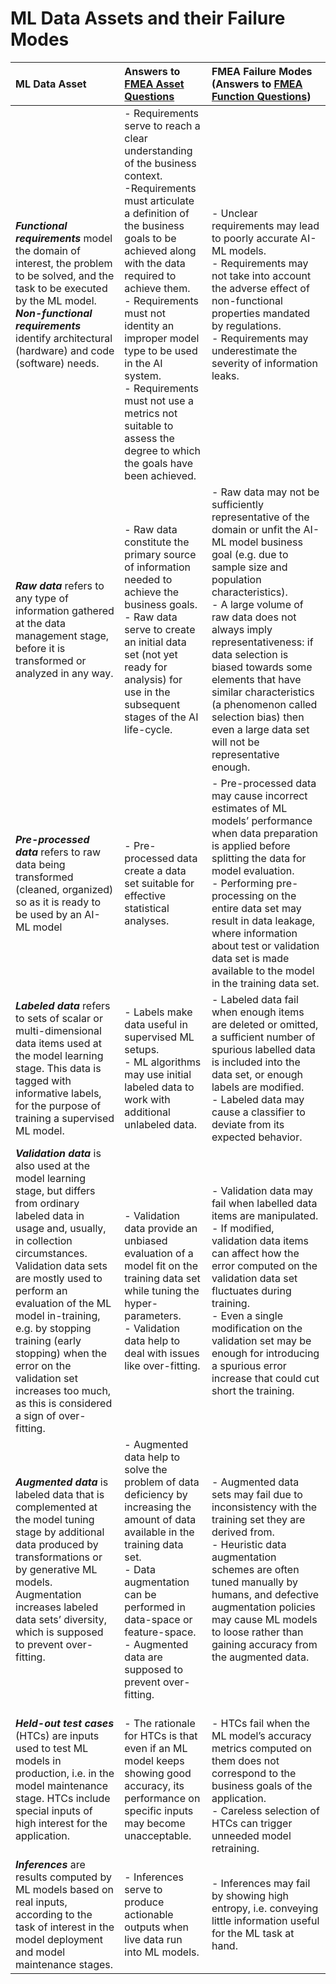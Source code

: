 # ML Data Assets and their Failure Modes

|ML Data Asset|Answers to [FMEA Asset Questions](https://github.com/LaraMauri/STRIDE-AI/blob/main/pages/failure-mode-and-effects-analysis-of-AI-ML-systems.md#functions)|FMEA Failure Modes<br />(Answers to [FMEA Function Questions](https://github.com/LaraMauri/STRIDE-AI/blob/main/pages/failure-mode-and-effects-analysis-of-AI-ML-systems.md#failure-modes))|
|:---|:---|:--|
|**_Functional requirements_** model the domain of interest, the problem to be solved, and the task to be executed by the ML model.<br />**_Non-functional requirements_** identify architectural (hardware) and code (software) needs.|- Requirements serve to reach a clear understanding of the business context.<br />-Requirements must articulate a definition of the business goals to be achieved along with the data required to achieve them.<br />- Requirements must not identity an improper model type to be used in the AI system.<br />- Requirements must not use a metrics not suitable to assess the degree to which the goals have been achieved.|- Unclear requirements may lead to poorly accurate AI-ML models.<br />- Requirements may not take into account the adverse effect of non-functional properties mandated by regulations.<br />- Requirements may underestimate the severity of information leaks.|
|**_Raw data_** refers to any type of information gathered at the data management stage, before it is transformed or analyzed in any way.|- Raw data constitute the primary source of information needed to achieve the business goals.<br />- Raw data serve to create an initial data set (not yet ready for analysis) for use in the subsequent stages of the AI life-cycle.|- Raw data may not be sufficiently representative of the domain or unfit the AI-ML model business goal (e.g. due to sample size and population characteristics).<br />- A large volume of raw data does not always imply representativeness: if data selection is biased towards some elements that have similar characteristics (a phenomenon called selection bias) then even a large data set will not be representative enough.|
|**_Pre-processed data_** refers to raw data being transformed (cleaned, organized) so as it is ready to be used by an AI-ML model|- Pre-processed data create a data set suitable for effective statistical analyses.|- Pre-processed data may cause incorrect estimates of ML models’ performance when data preparation is applied before splitting the data for model evaluation.<br />- Performing pre-processing on the entire data set may result in data leakage, where information about test or validation data set is made available to the model in the training data set.|
|**_Labeled data_** refers to sets of scalar or multi-dimensional data items used at the model learning stage. This data is tagged with informative labels, for the purpose of training a supervised ML model.|- Labels make data useful in supervised ML setups.<br />- ML algorithms may use initial labeled data to work with additional unlabeled data.|- Labeled data fail when enough items are deleted or omitted, a sufficient number of spurious labelled data is included into the data set, or enough labels are modified.<br />- Labeled data may cause a classifier to deviate from its expected behavior.|
|**_Validation data_** is also used at the model learning stage, but differs from ordinary labeled data in usage and, usually, in collection circumstances. Validation data sets are mostly used to perform an evaluation of the ML model in-training, e.g. by stopping training (early stopping) when the error on the validation set increases too much, as this is considered a sign of over-fitting.|- Validation data provide an unbiased evaluation of a model fit on the training data set while tuning the hyper-parameters.<br />- Validation data help to deal with issues like over-fitting.|- Validation data may fail when labelled data items are manipulated.<br />- If modified, validation data items can affect how the error computed on the validation data set fluctuates during training.<br />- Even a single modification on the validation set may be enough for introducing a spurious error increase that could cut short the training.|
|**_Augmented data_** is labeled data that is complemented at the model tuning stage by additional data produced by transformations or by generative ML models. Augmentation increases labeled data sets’ diversity, which is supposed to prevent over-fitting.|- Augmented data help to solve the problem of data deficiency by increasing the amount of data available in the training data set.<br />- Data augmentation can be performed in data-space or feature-space.<br />- Augmented data are supposed to prevent over-fitting.|- Augmented data sets may fail due to inconsistency with the training set they are derived from.<br />- Heuristic data augmentation schemes are often tuned manually by humans, and defective augmentation policies may cause ML models to loose rather than gaining accuracy from the augmented data.|
|**_Held-out test cases_** (HTCs) are inputs used to test ML models in production, i.e. in the model maintenance stage. HTCs include special inputs of high interest for the application.|- The rationale for HTCs is that even if an ML model keeps showing good accuracy, its performance on specific inputs may become unacceptable.|<br />- HTCs fail when the ML model’s accuracy metrics computed on them does not correspond to the business goals of the application.<br />- Careless selection of HTCs can trigger unneeded model retraining.|
|**_Inferences_** are results computed by ML models based on real inputs, according to the task of interest in the model deployment and model maintenance stages.|- Inferences serve to produce actionable outputs when live data run into ML models.|- Inferences may fail by showing high entropy, i.e. conveying little information useful for the ML task at hand.|
